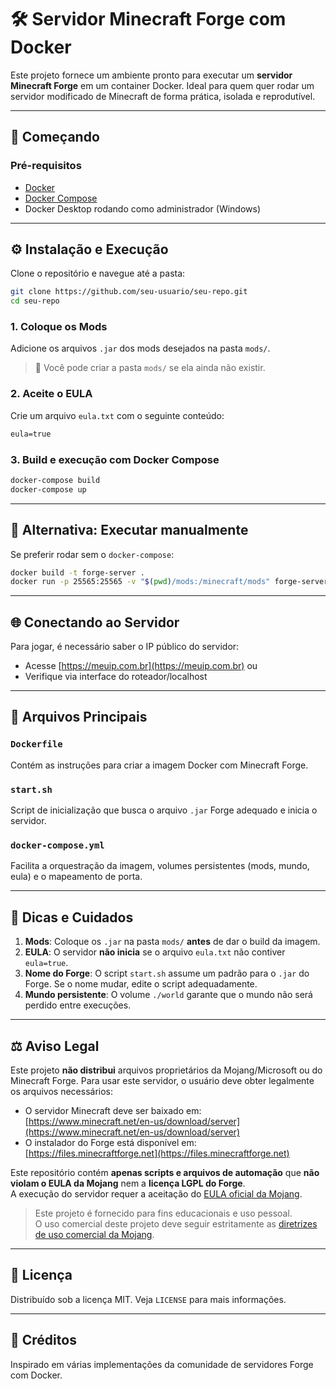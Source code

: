 # 🛠️ Servidor Minecraft Forge com Docker

Este projeto fornece um ambiente pronto para executar um **servidor Minecraft Forge** em um container Docker. Ideal para quem quer rodar um servidor modificado de Minecraft de forma prática, isolada e reprodutível.

---

## 🚀 Começando

### Pré-requisitos

- [Docker](https://www.docker.com/)
- [Docker Compose](https://docs.docker.com/compose/)
- Docker Desktop rodando como administrador (Windows)

---

## ⚙️ Instalação e Execução

Clone o repositório e navegue até a pasta:

```bash
git clone https://github.com/seu-usuario/seu-repo.git
cd seu-repo
```

### 1. Coloque os Mods

Adicione os arquivos `.jar` dos mods desejados na pasta `mods/`.

> 📌 Você pode criar a pasta `mods/` se ela ainda não existir.

### 2. Aceite o EULA

Crie um arquivo `eula.txt` com o seguinte conteúdo:

```txt
eula=true
```

### 3. Build e execução com Docker Compose

```bash
docker-compose build
docker-compose up
```

---

## 🧰 Alternativa: Executar manualmente

Se preferir rodar sem o `docker-compose`:

```bash
docker build -t forge-server .
docker run -p 25565:25565 -v "$(pwd)/mods:/minecraft/mods" forge-server
```

---

## 🌐 Conectando ao Servidor

Para jogar, é necessário saber o IP público do servidor:

- Acesse [https://meuip.com.br](https://meuip.com.br) ou
- Verifique via interface do roteador/localhost

---

## 📝 Arquivos Principais

### `Dockerfile`

Contém as instruções para criar a imagem Docker com Minecraft Forge.

### `start.sh`

Script de inicialização que busca o arquivo `.jar` Forge adequado e inicia o servidor.

### `docker-compose.yml`

Facilita a orquestração da imagem, volumes persistentes (mods, mundo, eula) e o mapeamento de porta.

---

## 📌 Dicas e Cuidados

1. **Mods**: Coloque os `.jar` na pasta `mods/` **antes** de dar o build da imagem.
2. **EULA**: O servidor **não inicia** se o arquivo `eula.txt` não contiver `eula=true`.
3. **Nome do Forge**: O script `start.sh` assume um padrão para o `.jar` do Forge. Se o nome mudar, edite o script adequadamente.
4. **Mundo persistente**: O volume `./world` garante que o mundo não será perdido entre execuções.

---

## ⚖️ Aviso Legal

Este projeto **não distribui** arquivos proprietários da Mojang/Microsoft ou do Minecraft Forge. Para usar este servidor, o usuário deve obter legalmente os arquivos necessários:

- O servidor Minecraft deve ser baixado em: [https://www.minecraft.net/en-us/download/server](https://www.minecraft.net/en-us/download/server)
- O instalador do Forge está disponível em: [https://files.minecraftforge.net](https://files.minecraftforge.net)

Este repositório contém **apenas scripts e arquivos de automação** que **não violam o EULA da Mojang** nem a **licença LGPL do Forge**.  
A execução do servidor requer a aceitação do [EULA oficial da Mojang](https://www.minecraft.net/eula).

> Este projeto é fornecido para fins educacionais e uso pessoal.  
> O uso comercial deste projeto deve seguir estritamente as [diretrizes de uso comercial da Mojang](https://www.minecraft.net/en-us/usage-guidelines).

---

## 📄 Licença

Distribuído sob a licença MIT. Veja `LICENSE` para mais informações.

---

## 🙌 Créditos

Inspirado em várias implementações da comunidade de servidores Forge com Docker.
